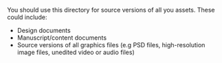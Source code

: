 You should use this directory for source versions of all you assets.
These could include:
* Design documents
* Manuscript/content documents
* Source versions of all graphics files (e.g PSD files, high-resolution image files, unedited video or audio files)